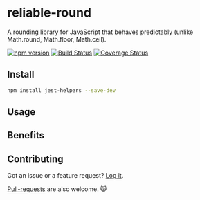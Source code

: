 # reliable-round
A rounding library for JavaScript that behaves predictably (unlike Math.round, Math.floor, Math.ceil).

[![npm version](https://badge.fury.io/js/jest-helpers.svg)](https://badge.fury.io/js/jest-helpers)
[![Build Status](https://travis-ci.org/codeandcats/jest-helpers.svg?branch=master)](https://travis-ci.org/codeandcats/jest-helpers)
[![Coverage Status](https://coveralls.io/repos/github/codeandcats/jest-helpers/badge.svg?branch=master)](https://coveralls.io/github/codeandcats/jest-helpers?branch=master)


## Install
```sh
npm install jest-helpers --save-dev
```

## Usage


## Benefits


## Contributing
Got an issue or a feature request? [Log it](https://github.com/codeandcats/reliable-round/issues).

[Pull-requests](https://github.com/codeandcats/reliable-round/pulls) are also welcome. 😸
